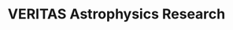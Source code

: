 ---
layout: project
title: VERITAS Astrophysics Research
description: "Highlights of my work with Dr. Jodi Christiansen at Cal Poly"
languages: [Linux, C++]
permalink: /veritas/
finished: "Fall 2023 - Present"
order: 1
---